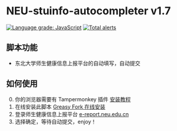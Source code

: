 # NEU-stuinfo-autocompleter v1.7

[![Language grade: JavaScript](https://img.shields.io/lgtm/grade/javascript/g/Marshall-Sun/NEU-stuinfo-autocompleter.svg?logo=lgtm&logoWidth=18&style=flat-square&color=blueviolet)](https://lgtm.com/projects/g/Marshall-Sun/NEU-stuinfo-autocompleter/context:javascript)
[![Total alerts](https://img.shields.io/lgtm/alerts/g/Marshall-Sun/NEU-stuinfo-autocompleter.svg?logo=lgtm&logoWidth=18&style=flat-square&color=blueviolet)](https://lgtm.com/projects/g/Marshall-Sun/NEU-stuinfo-autocompleter/alerts/)

## 脚本功能

* 东北大学师生健康信息上报平台的自动填写，自动提交

## 如何使用

0. 你的浏览器需要有 Tampermonkey 插件 [安装教程](https://cloud.tencent.com/developer/news/42462)
1. 在线安装此脚本 [Greasy Fork 在线安装](https://greasyfork.org/zh-CN/scripts/398919-neu-stuinfo-autocompleter)
2. 登录师生健康信息上报平台 [e-report.neu.edu.cn](https://e-report.neu.edu.cn)
3. 选择确定，等待自动提交，enjoy！
